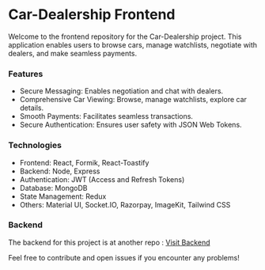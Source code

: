 # Car-Dealership Frontend
Welcome to the frontend repository for the Car-Dealership project. This application enables users to browse cars, manage watchlists, negotiate with dealers, and make seamless payments.

### Features
- Secure Messaging: Enables negotiation and chat with dealers.
- Comprehensive Car Viewing: Browse, manage watchlists, explore car details.
- Smooth Payments: Facilitates seamless transactions.
- Secure Authentication: Ensures user safety with JSON Web Tokens.
### Technologies
- Frontend: React, Formik, React-Toastify
- Backend: Node, Express
- Authentication: JWT (Access and Refresh Tokens)
- Database: MongoDB
- State Management: Redux
- Others: Material UI, Socket.IO, Razorpay, ImageKit, Tailwind CSS
### Backend
The backend for this project is at another repo : [Visit Backend](https://github.com/Priyanshu1112/Car-dealership-backend)

Feel free to contribute and open issues if you encounter any problems!
